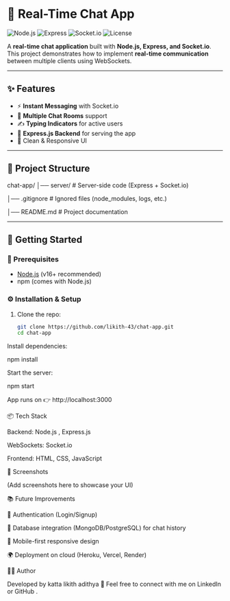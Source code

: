 # 💬 Real-Time Chat App

![Node.js](https://img.shields.io/badge/Node.js-18.x-green?logo=node.js)
![Express](https://img.shields.io/badge/Express.js-4.x-blue?logo=express)
![Socket.io](https://img.shields.io/badge/Socket.io-4.x-black?logo=socket.io)
![License](https://img.shields.io/badge/License-MIT-yellow)

A **real-time chat application** built with **Node.js, Express, and Socket.io**.  
This project demonstrates how to implement **real-time communication** between multiple clients using WebSockets.

---

## ✨ Features
- ⚡ **Instant Messaging** with Socket.io  
- 👥 **Multiple Chat Rooms** support  
- ✍️ **Typing Indicators** for active users  
- 📡 **Express.js Backend** for serving the app  
- 🎨 Clean & Responsive UI  

---

## 📂 Project Structure
chat-app/
│── server/ # Server-side code (Express + Socket.io)

│── .gitignore # Ignored files (node_modules, logs, etc.)

│── README.md # Project documentation

---

## 🚀 Getting Started

### 🔧 Prerequisites
- [Node.js](https://nodejs.org/) (v16+ recommended)
- npm (comes with Node.js)

### ⚙ Installation & Setup
1. Clone the repo:
   ```bash
   git clone https://github.com/likith-43/chat-app.git
   cd chat-app
Install dependencies:

npm install


Start the server:

npm start


App runs on 👉 http://localhost:3000

📦 Tech Stack

Backend: Node.js
, Express.js

WebSockets: Socket.io

Frontend: HTML, CSS, JavaScript

📸 Screenshots

(Add screenshots here to showcase your UI)

📚 Future Improvements

🔐 Authentication (Login/Signup)

💾 Database integration (MongoDB/PostgreSQL) for chat history

📱 Mobile-first responsive design

🌍 Deployment on cloud (Heroku, Vercel, Render)

👨‍💻 Author

Developed by katta likith adithya 🚀
Feel free to connect with me on LinkedIn
 or GitHub
.

